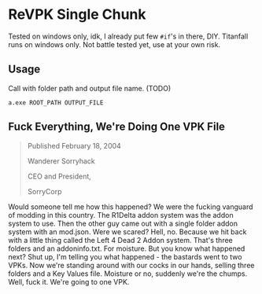 # ReVPK Single Chunk

Tested on windows only, idk, I already put few `#if`'s in there, DIY. Titanfall runs on windows only.
Not battle tested yet, use at your own risk.

## Usage

Call with folder path and output file name. (TODO)

```batch
a.exe ROOT_PATH OUTPUT_FILE
```

## Fuck Everything, We're Doing One VPK File

> Published February 18, 2004
>
> Wanderer Sorryhack
>
> CEO and President,
>
> SorryCorp

Would someone tell me how this happened? We were the fucking vanguard of modding in this country. The R1Delta addon system was the addon system to use. Then the other guy came out with a single folder addon system with an mod.json. Were we scared? Hell, no. Because we hit back with a little thing called the Left 4 Dead 2 Addon system. That's three folders and an addoninfo.txt. For moisture. But you know what happened next? Shut up, I'm telling you what happened - the bastards went to two VPKs. Now we're standing around with our cocks in our hands, selling three folders and a Key Values file. Moisture or no, suddenly we're the chumps. Well, fuck it. We're going to one VPK.
